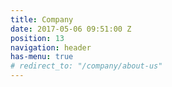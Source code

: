 ```yaml
---
title: Company
date: 2017-05-06 09:51:00 Z
position: 13
navigation: header
has-menu: true
# redirect_to: "/company/about-us"
---
```


